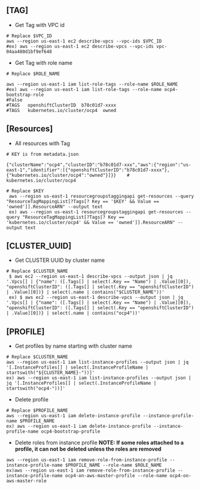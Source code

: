 ## [TAG]

- Get Tag with VPC id
```
# Replace $VPC_ID
aws --region us-east-1 ec2 describe-vpcs --vpc-ids $VPC_ID
#ex) aws --region us-east-1 ec2 describe-vpcs --vpc-ids vpc-04aa480d1bf9ef648

```

- Get Tag with role name
```
# Replace $ROLE_NAME

aws --region us-east-1 iam list-role-tags --role-name $ROLE_NAME
#ex) aws --region us-east-1 iam list-role-tags --role-name ocp4-bootstrap-role
#False
#TAGS	openshiftClusterID	b78c01d7-xxxx
#TAGS	kubernetes.io/cluster/ocp4	owned
```


## [Resources]

- All resources with Tag
```
# KEY is from metadata.json

{"clusterName":"ocp4","clusterID":"b78c01d7-xxx","aws":{"region":"us-east-1","identifier":[{"openshiftClusterID":"b78c01d7-xxxx"},{"kubernetes.io/cluster/ocp4":"owned"}]}}    # kubernetes.io/cluster/ocp4 

# Replace $KEY
 aws --region us-east-1 resourcegroupstaggingapi get-resources --query "ResourceTagMappingList[?Tags[? Key == '$KEY' && Value == 'owned']].ResourceARN" --output text
 ex) aws --region us-east-1 resourcegroupstaggingapi get-resources --query "ResourceTagMappingList[?Tags[? Key == 'kubernetes.io/cluster/ocp4' && Value == 'owned']].ResourceARN" --output text
 ```
 
 ## [CLUSTER_UUID]
 
 - Get CLUSTER UUID by cluster name
 ```
 # Replace $CLUSTER_NAME
  $ aws ec2 --region us-east-1 describe-vpcs --output json | jq '.Vpcs[] | {"name": ([.Tags[] | select(.Key == "Name") | .Value][0]), "openshiftClusterID": ([.Tags[] | select(.Key == "openshiftClusterID") | .Value][0])} | select(.name | contains("$CLUSTER_NAME"))' 
  ex) $ aws ec2 --region us-east-1 describe-vpcs --output json | jq '.Vpcs[] | {"name": ([.Tags[] | select(.Key == "Name") | .Value][0]), "openshiftClusterID": ([.Tags[] | select(.Key == "openshiftClusterID") | .Value][0])} | select(.name | contains("ocp4"))'
  ```
 
 ## [PROFILE]
 
 - Get profiles by name starting with cluster name
 ```
 # Replace $CLUSTER_NAME
 aws --region us-east-1 iam list-instance-profiles --output json | jq '[.InstanceProfiles[] | select(.InstanceProfileName | startswith("${CLUSTER_NAME}-"))]'
 ex) aws --region us-east-1 iam list-instance-profiles --output json | jq '[.InstanceProfiles[] | select(.InstanceProfileName | startswith("ocp4-"))]'
 ```
 
 - Delete profile
 ```
 # Replace $PROFILE_NAME
 aws --region us-east-1 iam delete-instance-profile --instance-profile-name $PROFILE_NAME
 ex) aws --region us-east-1 iam delete-instance-profile --instance-profile-name ocp4-bootstrap-profile
 ```
 
 - Delete roles from instance profile
 **NOTE: If some roles attached to a profile, it can not be deleted unless the roles are removed**
  ```
  aws --region us-east-1 iam remove-role-from-instance-profile --instance-profile-name $PROFILE_NAME --role-name $ROLE_NAME
  ex)aws --region us-east-1 iam remove-role-from-instance-profile --instance-profile-name ocp4-on-aws-master-profile --role-name ocp4-on-aws-master-role
  ```
 
